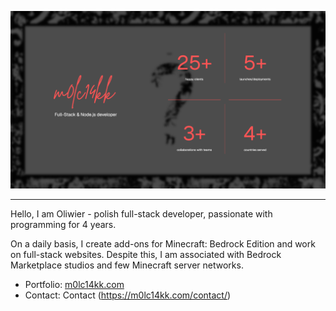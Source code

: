 <p align="center">
    <img src="./.github/images/banner.png" width="750" />
</p>

___

Hello, I am Oliwier - polish full-stack developer, passionate with programming for 4 years.

On a daily basis, I create add-ons for Minecraft: Bedrock Edition and work on full-stack websites. Despite this, I am associated with Bedrock Marketplace studios and few Minecraft server networks.

- Portfolio: [m0lc14kk.com](https://m0lc14kk.com/)
- Contact: Contact (https://m0lc14kk.com/contact/)